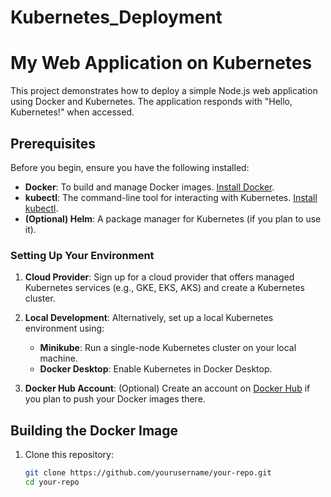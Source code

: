 # Kubernetes_Deployment

# My Web Application on Kubernetes

This project demonstrates how to deploy a simple Node.js web application using Docker and Kubernetes. The application responds with "Hello, Kubernetes!" when accessed.

## Prerequisites

Before you begin, ensure you have the following installed:

- **Docker**: To build and manage Docker images. [Install Docker](https://www.docker.com/get-started).
- **kubectl**: The command-line tool for interacting with Kubernetes. [Install kubectl](https://kubernetes.io/docs/tasks/tools/install-kubectl/).
- **(Optional) Helm**: A package manager for Kubernetes (if you plan to use it).

### Setting Up Your Environment

1. **Cloud Provider**: Sign up for a cloud provider that offers managed Kubernetes services (e.g., GKE, EKS, AKS) and create a Kubernetes cluster.

2. **Local Development**: Alternatively, set up a local Kubernetes environment using:

   - **Minikube**: Run a single-node Kubernetes cluster on your local machine.
   - **Docker Desktop**: Enable Kubernetes in Docker Desktop.

3. **Docker Hub Account**: (Optional) Create an account on [Docker Hub](https://hub.docker.com/) if you plan to push your Docker images there.

## Building the Docker Image

1. Clone this repository:

   ```bash
   git clone https://github.com/yourusername/your-repo.git
   cd your-repo
   ```
